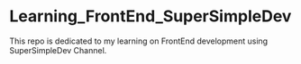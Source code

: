 # Learning_FrontEnd_SuperSimpleDev
This repo is dedicated to my learning on FrontEnd development using SuperSimpleDev Channel.
